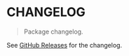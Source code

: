 # CHANGELOG

> Package changelog.

See [GitHub Releases](https://github.com/stdlib-js/math-iter-ops/releases) for the changelog.